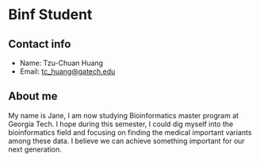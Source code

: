 # Binf Student

## Contact info
*	Name: Tzu-Chuan Huang
* Email: tc_huang@gatech.edu

## About me
My name is Jane, I am now studying Bioinformatics master program at Georgia Tech. I hope during this semester, I could dig myself into the bioinformatics field and focusing on finding the medical important variants among these data. I believe we can achieve something important for our next generation.

